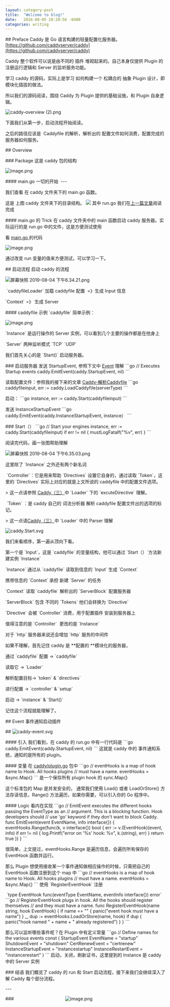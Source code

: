 ```yaml
--- 
layout: category-post
title:  "Welcome to blog!"
date:   2016-08-05 20:20:56 -0400
categories: writing
---
```


\## Preface
Caddy 是 Go 语言构建的轻量配置化服务器。[https://github.com/caddyserver/caddy](https://github.com/caddyserver/caddy)

Caddy 整个软件可以说是由不同的 插件 堆砌起来的。自己本身仅提供 Plugin 的注册运行逻辑和 Server 的监听服务功能。

学习 caddy 的源码，实际上是学习 如何构建一个 松耦合的 抽象 Plugin 设计，即模块化插拔的做法。

所以我们的源码阅读，围绕 Caddy 为 Plugin 提供的基础设施，和 Plugin 自身逻辑。

![caddy-overview (2).png](assert/1566464204932-97f284e1-75b8-4271-98fa-18856ad06264.png)

下面我们从第一步，启动流程开始阅读。

之后的路径应该是  Caddyfile 的解析，解析出的 配置文件如何消费，配置完成的服务器如何服务。

\## Overview

\### Package
这是 caddy 包的结构

![image.png](assert/1564924138581-2e8fe299-2ea7-4bca-b0d4-08c014100ca3.png)

\#### main.go
一切的开始  ---

我们查看 在 caddy 文件夹下的 main.go 函数。

这是 上图 caddy 文件夹下的目录结构。
![](assert/1566484270636-90f29511-ed10-4829-bfbc-66c6815d4920.png)
其中 run.go 我们在[上一篇文章](https://www.yuque.com/abser/process/ntyfkv)阅读完成

\#### main.go 的 Trick
在 caddy 文件夹中的 main 函数启动 caddy 服务器。实际运行的是 run.go 中的文件，这是方便测试使用

看 [main.go ](https://sourcegraph.com/github.com/caddyserver/caddy/-/blob/caddy/main.go#L24:11)的代码

![image.png](assert/1564924777664-0c7d02ed-ad1a-4c1a-8a20-aba38cf87c2a.png)

通过改变 run 变量的值来方便测试，可以学习一下。

\## 启动流程
启动 caddy 的流程

![屏幕快照 2019-08-04 下午6.34.21.png](assert/1564922866193-cc8b616d-05b1-4708-be26-c85b5aa4a19d.png)

 \`caddyfileLoader\` 加载 caddyfile 配置  =》生成 Input 信息

\`Context\` =》 生成 Server

\#### caddyfile 示例
\`caddyfile\` 简单示例：

![image.png](assert/1564925444676-3c478d17-ecb8-4d1b-9311-0c5c247a2e0c.png)

\`Instance\` 是运行操作的 Server 实例，可以看到几个主要的操作都是在他身上

\`Server\` 两种监听模式 \`TCP\` \`UDP\`

我们首先关心的是 \`Start()\` 启动服务器。

\### 启动服务器
发送 StartupEvent, 参照下文中 [Event](#TuRNA) 理解
\`\`\`go
// Executes Startup events
caddy.EmitEvent(caddy.StartupEvent, nil)
\`\`\`

读取配置文件：参照我的接下来的文章 [Caddy-解析Caddyfile](https://www.yuque.com/abser/process/nz1nga)
\`\`\`go
caddyfileinput, err := caddy.LoadCaddyfile(serverType)
\`\`\`

启动：
\`\`\`go
instance, err := caddy.Start(caddyfileinput)
\`\`\`

发送 InstanceStartupEvent
\`\`\`go
caddy.EmitEvent(caddy.InstanceStartupEvent, instance）
\`\`\`

\### Start（）
\`\`\`go
// Start your engines
instance, err := caddy.Start(caddyfileinput)
if err != nil {
 mustLogFatalf("%v", err)
}
\`\`\`

阅读完代码，画一张图帮助理解

![屏幕快照 2019-08-04 下午6.35.03.png](assert/1564925114427-2a67a16a-4faa-4064-bbfa-4fdc031aaea1.png)

这里除了 \`Instance\` 之外还有两个新名词

 \`Controller\`：它是用来帮助 \`Directives\` 设置它自身的，通过读取 \`Token\`，这里的 \`Directives\` 实际上对应的就是上文所说的 caddyfile 中的配置文件选项。

\> 这一点请参照 [Caddy（三）](https://www.yuque.com/abser/process/nz1nga)中 \`Loader\` 下的 \`excuteDirective\` 理解。

 \`Token\` ：是 caddy 自己的 词法分析器 解析 caddyfile 配置文件出的选项的标记。

\> 这一点请[Caddy（三）](https://www.yuque.com/abser/process/nz1nga)中 \`Loader\` 中的 Parser 理解

![caddy.Start.svg](https://cdn.nlark.com/yuque/0/2019/svg/176280/1564925862754-cfcb25d5-8c55-47ee-b370-2c1537e27d4f.svg#align=left&display=inline&height=926&margin=%5Bobject%20Object%5D&name=caddy.Start.svg&originHeight=926&originWidth=943&size=33728&status=done&style=none&width=943)

我们来看顺序，第一遍从顶向下看。

第一个是 \`Input\`，这是 \`caddyfile\` 的变量结构，他可以通过 \`Start（）\`方法新建实例 \`Instance\`

\`Instance\` 通过从 \`caddyfile\` 读取到信息的 \`Input\` 生成 \`Context\`

携带信息的 \`Context\` 承担 新建 \`Server\` 的任务

\`Context\` 读取 \`caddyfile\` 解析出的 \`ServerBlock\` 配置服务器

\`ServerBlock\` 包含 不同的 \`Tokens\` 他们会转换为 \`Directive\`

\`Directive\` 会被 \`Controller\` 消费，用于配置插件 安装到服务器上

值得注意的是 \`Controller\`  更改的是 \`Instance\`

对于 \`http\` 服务器来说还会增加 \`http\` 服务的中间件

如果不理解，首先记住 caddy 是 \*\*配置的 \*\*模块化的服务器，

通过 \`caddyfile\` 配置 -> \`caddyfile\`

读取它 -\> \`Loader\`

解析配置目标-\> \`token\` & \`directives\`

进行配置 -\> \`controller\` & \`setup\`

启动 -\> \`instance\` & \`Start()\`

记住这个流程就能理解了。

\## Event 事件通知启动插件

\## ![caddy-event.svg](https://cdn.nlark.com/yuque/0/2019/svg/176280/1564926413127-5907bd6a-f3f2-4d72-9f37-85a8d447e91f.svg#align=left&display=inline&height=433&margin=%5Bobject%20Object%5D&name=caddy-event.svg&originHeight=433&originWidth=899&size=18806&status=done&style=none&width=899)

\#### 引入
我们看到，在 caddy 的 run.go 中有一行代码是
\`\`\`go
caddy.EmitEvent(caddy.StartupEvent, nil)
\`\`\`
这就是 caddy 中的 事件通知系统，通知的是所有的 plugin。

\#### 变量
在 [caddy/plugin.go](https://sourcegraph.com/github.com/caddyserver/caddy@ed4c2775e46b924d4851e04cc281633b1b2c15af/-/blob/plugins.go#L42) 包中
\`\`\`go
// eventHooks is a map of hook name to Hook. All hooks plugins
// must have a name.
eventHooks = &sync.Map{}
\`\`\`
是一个保存所有 plugin hook 的 sync.Map{}

这个标准包的 Map 是并发安全的， 通常我们使用 Load() 或者 LoadOrStore() 方法存读信息，Range() 方法遍历，如果你需要，可以引入你的 Go 程序中。

\#### Logic
看内在实现
\`\`\`go
// EmitEvent executes the different hooks passing the EventType as an
// argument. This is a blocking function. Hook developers should
// use 'go' keyword if they don't want to block Caddy.
func EmitEvent(event EventName, info interface{}) {
 eventHooks.Range(func(k, v interface{}) bool {
 err := v.(EventHook)(event, info)
 if err != nil {
 log.Printf("error on '%s' hook: %v", k.(string), err)
 }
 return true
 })
}
\`\`\`

很简单，上文提过，eventHooks.Range 是遍历信息，会遍历所有保存的 EventHook 函数并运行。

那么 Plugin 想使用接收某一个事件通知做相应操作的时候，只需把自己的 EventHook 函数注册到这个 map 中
\`\`\`go
// eventHooks is a map of hook name to Hook. All hooks plugins
// must have a name.
eventHooks = &sync.Map{}
\`\`\`
使用 \`RegisterEventHook\` 注册

 \`type EventHook func(eventType EventName, eventInfo interface{}) error\`
\`\`\`go
// RegisterEventHook plugs in hook. All the hooks should register themselves
// and they must have a name.
func RegisterEventHook(name string, hook EventHook) {
 if name == "" {
 panic("event hook must have a name")
 }
 \_, dup := eventHooks.LoadOrStore(name, hook)
 if dup {
 panic("hook named " + name + " already registered")
 }
}
\`\`\`

那么可以监听哪些事件呢？在 Plugin 中有定义常量
\`\`\`go
// Define names for the various events
const (
 StartupEvent EventName = "startup"
 ShutdownEvent = "shutdown"
 CertRenewEvent = "certrenew"
 InstanceStartupEvent = "instancestartup"
 InstanceRestartEvent = "instancerestart"
)
\`\`\`
启动，关闭，刷新证书，这里提到的 Instance 是 caddy 中的 Server 实例

\### 结语
我们概览了 caddy 的 run 和 Start 启动流程，接下来我们会继续深入了解 Caddy 每个部分流程。

\-\-\-

\###                                         ![image.png](assert/1569483909095-a068828f-0697-445b-8508-35d38b24e0c5.png)